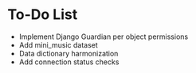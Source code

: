 # To-Do List

- Implement Django Guardian per object permissions
- Add mini_music dataset
- Data dictionary harmonization
- Add connection status checks
